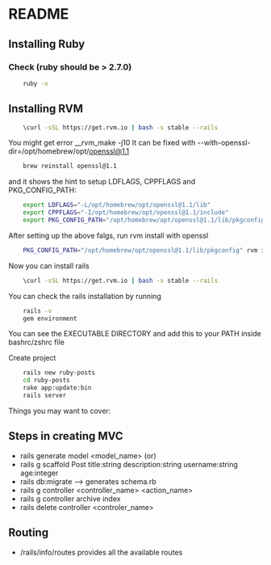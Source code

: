 # README

## Installing Ruby

### Check (ruby should be > 2.7.0)

```sh
    ruby -v
```

## Installing RVM 

```sh
    \curl -sSL https://get.rvm.io | bash -s stable --rails 
```
You might get error __rvm_make -j10
It can be fixed with --with-openssl-dir=/opt/homebrew/opt/openssl@1.1

```sh
    brew reinstall openssl@1.1
```
and it shows the hint to setup LDFLAGS, CPPFLAGS and PKG_CONFIG_PATH: 

```sh
    export LDFLAGS="-L/opt/homebrew/opt/openssl@1.1/lib"
    export CPPFLAGS="-I/opt/homebrew/opt/openssl@1.1/include"
    export PKG_CONFIG_PATH="/opt/homebrew/opt/openssl@1.1/lib/pkgconfig"
```
After setting up the above falgs, run rvm install with openssl
```sh
    PKG_CONFIG_PATH="/opt/homebrew/opt/openssl@1.1/lib/pkgconfig" rvm install 3.0 --with-open-ssl-dir=/opt/homebrew/opt/openssl@1.1
```
Now you can install rails 

```sh
    \curl -sSL https://get.rvm.io | bash -s stable --rails 
```
You can check the rails installation by running
```sh
    rails -v
    gem environment
```
You can see the EXECUTABLE DIRECTORY and add this to your PATH inside bashrc/zshrc file 

Create project 

```sh
    rails new ruby-posts
    cd ruby-posts
    rake app:update:bin
    rails server
```

Things you may want to cover:

## Steps in creating MVC 

* rails generate model <model_name> (or)
* rails g scaffold Post title:string description:string username:string age:integer
* rails db:migrate  --> generates schema.rb
* rails g controller <controller_name> <action_name>
* rails g controller archive index
* rails delete controller <controler_name>

## Routing 
* /rails/info/routes provides all the available routes